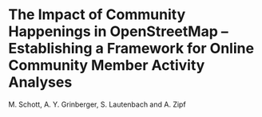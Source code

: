 # The Impact of Community Happenings in OpenStreetMap – Establishing a Framework for Online Community Member Activity Analyses
M. Schott, A. Y. Grinberger, S. Lautenbach and A. Zipf
